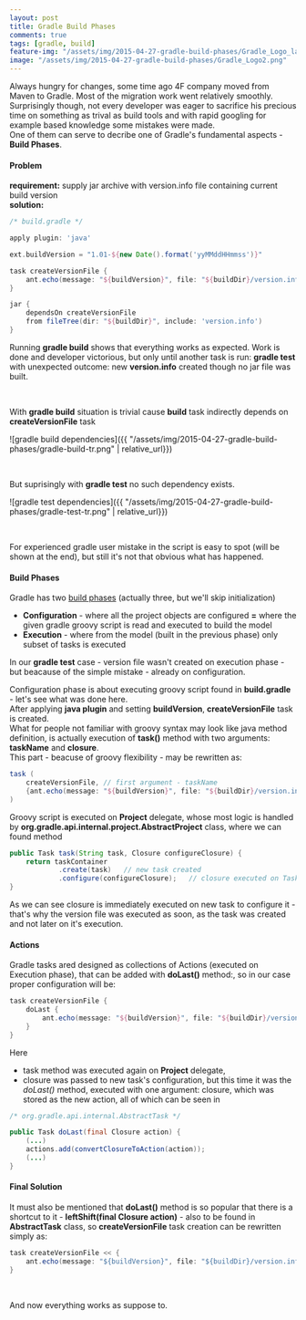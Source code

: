 ```yaml
---
layout: post
title: Gradle Build Phases
comments: true
tags: [gradle, build]
feature-img: "/assets/img/2015-04-27-gradle-build-phases/Gradle_Logo_large2.png"
image: "/assets/img/2015-04-27-gradle-build-phases/Gradle_Logo2.png"
---
```


Always hungry for changes, some time ago 4F company moved from Maven to Gradle.
Most of the migration work went relatively smoothly.
Surprisingly though, not every developer was eager to sacrifice his precious time on something as trival as build tools and
with rapid googling for example based knowledge some mistakes were made.  
One of them can serve to decribe one of Gradle's fundamental aspects - **Build Phases**.  

#### Problem

**requirement:** supply jar archive with version.info file containing current build version  
**solution:**  

```groovy
/* build.gradle */

apply plugin: 'java'

ext.buildVersion = "1.01-${new Date().format('yyMMddHHmmss')}"

task createVersionFile {
    ant.echo(message: "${buildVersion}", file: "${buildDir}/version.info")
}

jar {
    dependsOn createVersionFile
    from fileTree(dir: "${buildDir}", include: 'version.info')
}
```  
  
Running **gradle build** shows that everything works as expected. Work is done and developer victorious,
but only until another task is run: **gradle test**
with unexpected outcome: new **version.info** created though no jar file was built.

&nbsp;

With **gradle build** situation is trivial cause **build** task indirectly depends on **createVersionFile** task

![gradle build dependencies]({{ "/assets/img/2015-04-27-gradle-build-phases/gradle-build-tr.png" | relative_url}})

&nbsp;

But suprisingly with **gradle test** no such dependency exists.
 
![gradle test dependencies]({{ "/assets/img/2015-04-27-gradle-build-phases/gradle-test-tr.png" | relative_url}})

&nbsp;

For experienced gradle user mistake in the script is easy to spot (will be shown at the end),
but still it's not that obvious what has happened.  

#### Build Phases

Gradle has two [build phases](http://gradle.org/docs/current/userguide/build_lifecycle.html) (actually three, but we'll skip initialization)  
- **Configuration** - where all the project objects are configured **=** where the given gradle groovy script is read and executed to build the model  
- **Execution** - where from the model (built in the previous phase) only subset of tasks is executed 

In our **gradle test** case - version file wasn't created on execution phase - but beacause of the simple mistake - already on configuration.

Configuration phase is about executing groovy script found in **build.gradle** - let's see what was done here.  
After applying **java plugin** and setting **buildVersion**, **createVersionFile** task is created.  
What for people not familiar with groovy syntax may look like java method definition, is actually execution of **task()** method with two arguments: **taskName** and **closure**.  
This part - beacuse of groovy flexibility - may be rewritten as:  

```groovy
task (
	createVersionFile, // first argument - taskName
	{ant.echo(message: "${buildVersion}", file: "${buildDir}/version.info")} // second argument - closure
)
```  
  
  
Groovy script is executed on **Project** delegate, 
whose most logic is handled by **org.gradle.api.internal.project.AbstractProject** class, where we can found method

```java
public Task task(String task, Closure configureClosure) {
	return taskContainer
			.create(task)	// new task created
			.configure(configureClosure);	// closure executed on Task delegate
}
```

As we can see closure is immediately executed on new task to configure it - that's why the version file was executed as soon,
as the task was created and not later on it's execution.

#### Actions

Gradle tasks ared designed as collections of Actions (executed on Execution phase), that can be added with **doLast()** method:,
so in our case proper configuration will be:

```groovy
task createVersionFile {
    doLast {
        ant.echo(message: "${buildVersion}", file: "${buildDir}/version.info")
    }
}
```

Here  
- task method was executed again on **Project** delegate,  
- closure was passed to new task's configuration, but this time it was the *doLast()* method, executed with one argument: closure, which was stored as the new action,
all of which can be seen in  

```java
/* org.gradle.api.internal.AbstractTask */

public Task doLast(final Closure action) {
	(...)
	actions.add(convertClosureToAction(action));
	(...)
}
```  

#### Final Solution

It must also be mentioned that **doLast()** method is so popular that there is a shortcut to it - **leftShift(final Closure action)** - also to be found in **AbstractTask** class,
so **createVersionFile** task creation can be rewritten simply as:  

```java
task createVersionFile << {
    ant.echo(message: "${buildVersion}", file: "${buildDir}/version.info")
}
```

&nbsp;

And now everything works as suppose to. 

&nbsp;

